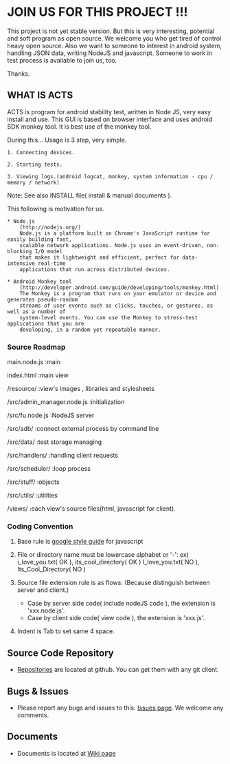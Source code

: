 JOIN US FOR THIS PROJECT !!!
===

This project is not yet stable version. But this is very interesting, potential and soft program 
as open source. We welcome you who get tired of control heavy open source. Also we want to someone 
to interest in android system, handling JSON data, writing NodeJS and javascript. 
Someone to work in test process is available to join us, too.

Thanks.




WHAT IS ACTS
---

ACTS is program for android stability test, written in Node JS, very easy install and use.
This GUI is based on browser interface and uses android SDK monkey tool.
It is best use of the monkey tool. 

During this...
Usage is 3 step, very simple.

	1. Connecting devices.

	2. Starting tests.

	3. Viewing logs.(android logcat, monkey, system information - cpu / memory / network)

Note: See also INSTALL file( install & manual documents ). 

This following is motivation for us.

	* Node.js
		(http://nodejs.org/)
		Node.js is a platform built on Chrome's JavaScript runtime for easily building fast, 
		scalable network applications. Node.js uses an event-driven, non-blocking I/O model 
		that makes it lightweight and efficient, perfect for data-intensive real-time 
		applications that run across distributed devices.

	* Android Monkey tool
		(http://developer.android.com/guide/developing/tools/monkey.html)
		The Monkey is a program that runs on your emulator or device and generates pseudo-random 
		streams of user events such as clicks, touches, or gestures, as well as a number of 
		system-level events. You can use the Monkey to stress-test applications that you are 
		developing, in a random yet repeatable manner.




### Source Roadmap

main.node.js					:main

index.html						:main view


/resource/						:view's images , libraries and stylesheets


/src/admin_manager.node.js		:initialization

/src/fu.node.js					:NodeJS server

/src/adb/						:connect external process by command line

/src/data/						:test storage managing

/src/handlers/					:handling client requests

/src/scheduler/ 				:loop process

/src/stuff/						:objects

/src/utils/						:utilities


/views/							:each view's source files(html, javascript for client).




### Coding Convention

1. Base rule is [google style guide](http://google-styleguide.googlecode.com/svn/trunk/javascriptguide.xml) for javascript
  

2. File or directory name must be lowercase alphabet or '-':
	ex)  i_love_you.txt( OK ), its_cool_directory( OK )
	     I_love_you.txt( NO ), Its_Cool_Directory( NO )
	
3. Source file extension rule is as flows:
	(Because distinguish between server and client.)
	- Case by server side code( include nodeJS code ), the extension is 'xxx.node.js'.
	- Case by client side code( view code ), the extension is 'xxx.js'.
	
4. Indent is Tab to set same 4 space.




Source Code Repository
---
  - [Repositories](https://github.com/oshacker/acts) are located at github. You can get them with any git client.



	
Bugs & Issues
---
  - Please report any bugs and issues to this: [Issues page](https://github.com/oshacker/acts/issues). We welcome any comments.




Documents
---
  - Documents is located at [Wiki page](https://github.com/oshacker/acts/wiki)










